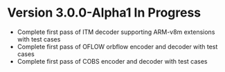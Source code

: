 Version 3.0.0-Alpha1 In Progress
================================

* Complete first pass of ITM decoder supporting ARM-v8m extensions with test cases
* Complete first pass of OFLOW orbflow encoder and decoder with test cases
* Complete first pass of COBS encoder and decoder with test cases

